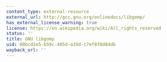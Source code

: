 ```yaml
---
content_type: external-resource
external_url: http://gcc.gnu.org/onlinedocs/libgomp/
has_external_license_warning: true
license: https://en.wikipedia.org/wiki/All_rights_reserved
status: ''
title: GNU libgomp
uid: 00bcd2e5-b59c-405d-a39d-c7ef8f0d84db
wayback_url: ''
---
```

